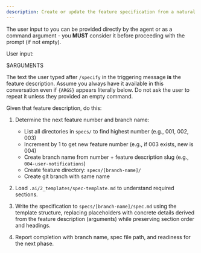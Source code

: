 ```yaml
---
description: Create or update the feature specification from a natural language feature description.
---
```


The user input to you can be provided directly by the agent or as a command argument - you **MUST** consider it before proceeding with the prompt (if not empty).

User input:

$ARGUMENTS

The text the user typed after `/specify` in the triggering message **is** the feature description. Assume you always have it available in this conversation even if `{ARGS}` appears literally below. Do not ask the user to repeat it unless they provided an empty command.

Given that feature description, do this:

1. Determine the next feature number and branch name:
   - List all directories in `specs/` to find highest number (e.g., 001, 002, 003)
   - Increment by 1 to get new feature number (e.g., if 003 exists, new is 004)
   - Create branch name from number + feature description slug (e.g., `004-user-notifications`)
   - Create feature directory: `specs/[branch-name]/`
   - Create git branch with same name

2. Load `.ai/2_templates/spec-template.md` to understand required sections.

3. Write the specification to `specs/[branch-name]/spec.md` using the template structure, replacing placeholders with concrete details derived from the feature description (arguments) while preserving section order and headings.

4. Report completion with branch name, spec file path, and readiness for the next phase.
